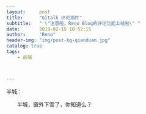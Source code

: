 ```yaml
---
layout:     post
title:      "Gitalk 评论插件"
subtitle:   " \"注意啦，Reno Blog的评论功能上线啦\" "
date:       2019-02-15 18:52:15
author:     "Reno"
header-img: "img/post-bg-qianduan.jpg"
catalog: true
tags:
    - 前端



---
```


半城：

　　半城，窗外下雪了，你知道么？
